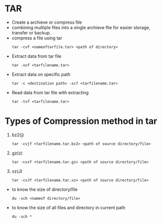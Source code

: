# TAR
  - Create a archieve or compress file
  - combining multiple files into a single archieve flie for easier storage, transfer or backup.
- compress a file using tar
  ```
  tar -cvf <nameoftarfile.tar> <path of directory>
  ```
- Extract data from tar file
  ```
  tar -xvf <tarfilename.tar>
  ```
- Extract data on specific path
  ```
  tar -c <destination path> -xcf <tarfilename.tar>
- Read data from tar file with extracting
  ```
  tar -tvf <tarfilename.tar>
  ```
# Types of Compression method in tar
  1. bz2(j)
      ```
      tar -cvjf <tarfilename.tar.bz2> <path of source directory/file>
      ```
  2. gz(z)
      ```
      tar -cvzf <tarfilename.tar.gz> <path of source directory/file>
      ```
  3. xz(J)
      ```
      tar -cvJf <tarfilename.tar.xz> <path of source directory/file>
      ```
- to know the size of directory/file
    ```
    du -sch <nameof directory/file>
    ```
- to know the size of all files and directory in current path
    ```
    du -sch *
    ```
